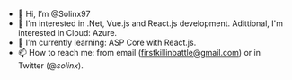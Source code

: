 - 👋 Hi, I’m @Solinx97
- 👀 I’m interested in .Net, Vue.js and React.js development. Adittional, I'm interested in Cloud: Azure.
- 🌱 I’m currently learning: ASP Core with React.js.
- 📫 How to reach me: from email (firstkillinbattle@gmail.com) or in Twitter (@_solinx_).

<!---
Solinx97/Solinx97 is a ✨ special ✨ repository because its `README.md` (this file) appears on your GitHub profile.
You can click the Preview link to take a look at your changes.
--->
